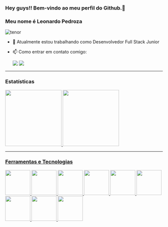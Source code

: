 ### Hey guys!! Bem-vindo ao meu perfil do Github.👋
### Meu nome é Leonardo Pedroza

![tenor](https://user-images.githubusercontent.com/49344443/178118311-19429601-c6ea-4771-97be-1874e7eb8483.gif)

- 🔭 Atualmente estou trabalhando como Desenvolvedor Full Stack Junior
- 📫 Como entrar em contato comigo:  

    <a href="https://www.linkedin.com/in/leonardo-pedroza-a82366138/" target="_blank"><img src="https://img.shields.io/badge/-LinkedIn-%230077B5?style=for-the-badge&logo=linkedin&logoColor=white" target="_blank"></a>
    <a href = "mailto:contato@leonardopedrozaa@gmail.com"><img src="https://img.shields.io/badge/Gmail-D14836?style=for-the-badge&logo=gmail&logoColor=white" target="_blank"></a>

<hr>

### Estatísticas

<div>
    
<a href="https://github.com/LeoPedroza98">
<img height="180em" src="https://github-readme-stats.vercel.app/api/top-langs/?username=LeoPedroza98&layout=compact&langs_count=7&theme=codeSTACKr"/>
<img height="180em" src="https://github-readme-stats.vercel.app/api?username=LeoPedroza98&show_icons=true&theme=codeSTACKr&include_all_commits=true&count_private=true"/>
    
</div>
    
<hr>
    
### Ferramentas e Tecnologias
<img height="80px" width="80px" src="https://cdn.jsdelivr.net/gh/devicons/devicon/icons/androidstudio/androidstudio-original.svg" />
<img height="80px" width="80px" src="https://cdn.jsdelivr.net/gh/devicons/devicon/icons/kotlin/kotlin-original-wordmark.svg" />    
<img height="80px" width="80px" src="https://cdn.jsdelivr.net/gh/devicons/devicon/icons/java/java-original.svg" />
<img height="80px" width="80px" src="https://cdn.jsdelivr.net/gh/devicons/devicon/icons/visualstudio/visualstudio-plain.svg" />
<img height="80px" width="80px" src="https://cdn.jsdelivr.net/gh/devicons/devicon/icons/csharp/csharp-plain.svg" />
<img height="80px" width="80px" src="https://cdn.jsdelivr.net/gh/devicons/devicon/icons/dotnetcore/dotnetcore-original.svg" />
<img height="80px" width="80px" src="https://cdn.jsdelivr.net/gh/devicons/devicon/icons/vscode/vscode-original.svg" />
<img height="80px" width="80px" src="https://cdn.jsdelivr.net/gh/devicons/devicon/icons/typescript/typescript-plain.svg" />
<img height="80px" width="80px" src="https://cdn.jsdelivr.net/gh/devicons/devicon/icons/vuejs/vuejs-original.svg" />


